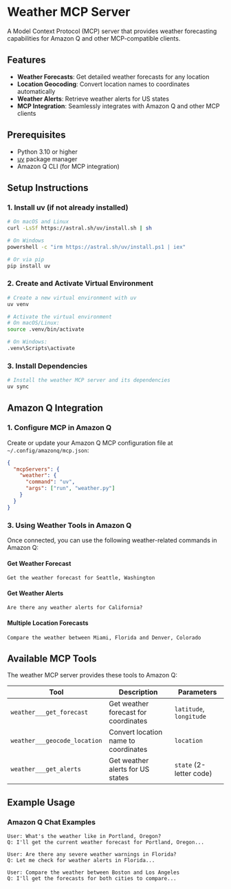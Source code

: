 # Weather MCP Server

A Model Context Protocol (MCP) server that provides weather forecasting capabilities for Amazon Q and other MCP-compatible clients.

## Features

- **Weather Forecasts**: Get detailed weather forecasts for any location
- **Location Geocoding**: Convert location names to coordinates automatically
- **Weather Alerts**: Retrieve weather alerts for US states
- **MCP Integration**: Seamlessly integrates with Amazon Q and other MCP clients

## Prerequisites

- Python 3.10 or higher
- [uv](https://docs.astral.sh/uv/) package manager
- Amazon Q CLI (for MCP integration)

## Setup Instructions

### 1. Install uv (if not already installed)

```bash
# On macOS and Linux
curl -LsSf https://astral.sh/uv/install.sh | sh

# On Windows
powershell -c "irm https://astral.sh/uv/install.ps1 | iex"

# Or via pip
pip install uv
```

### 2. Create and Activate Virtual Environment

```bash
# Create a new virtual environment with uv
uv venv

# Activate the virtual environment
# On macOS/Linux:
source .venv/bin/activate

# On Windows:
.venv\Scripts\activate
```

### 3. Install Dependencies

```bash
# Install the weather MCP server and its dependencies
uv sync
```


## Amazon Q Integration

### 1. Configure MCP in Amazon Q

Create or update your Amazon Q MCP configuration file at `~/.config/amazonq/mcp.json`:

```json
{
  "mcpServers": {
    "weather": {
      "command": "uv",
      "args": ["run", "weather.py"]
    }
  }
}
```


### 3. Using Weather Tools in Amazon Q

Once connected, you can use the following weather-related commands in Amazon Q:

#### Get Weather Forecast
```
Get the weather forecast for Seattle, Washington
```

#### Get Weather Alerts
```
Are there any weather alerts for California?
```

#### Multiple Location Forecasts
```
Compare the weather between Miami, Florida and Denver, Colorado
```

## Available MCP Tools

The weather MCP server provides these tools to Amazon Q:

| Tool | Description | Parameters |
|------|-------------|------------|
| `weather___get_forecast` | Get weather forecast for coordinates | `latitude`, `longitude` |
| `weather___geocode_location` | Convert location name to coordinates | `location` |
| `weather___get_alerts` | Get weather alerts for US states | `state` (2-letter code) |

## Example Usage


### Amazon Q Chat Examples

```
User: What's the weather like in Portland, Oregon?
Q: I'll get the current weather forecast for Portland, Oregon...

User: Are there any severe weather warnings in Florida?
Q: Let me check for weather alerts in Florida...

User: Compare the weather between Boston and Los Angeles
Q: I'll get the forecasts for both cities to compare...
```
